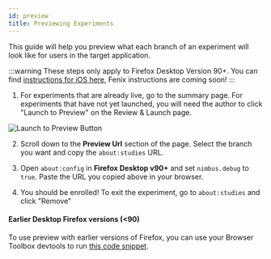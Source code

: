 ```yaml
---
id: preview
title: Previewing Experiments
---
```


This guide will help you preview what each branch of an experiment will look like for users in the target application.

:::warning
These steps only apply to Firefox Desktop Version 90+. You can find [instructions for iOS here](ios-preview-testing.md), Fenix instructions are coming soon!
:::

1. For experiments that are already live, go to the summary page. For experiments that have not yet launched, you will need the author to click "Launch to Preview" on the Review & Launch page.

![Launch to Preview Button](/img/preview/preview-button.png)

2. Scroll down to the **Preview Url** section of the page. Select the branch you want and copy the `about:studies` URL.

3. Open `about:config` in **Firefox Desktop v90+** and set `nimbus.debug` to `true`. Paste the URL you copied above in your browser.

4. You should be enrolled! To exit the experiment, go to `about:studies` and click "Remove"

#### Earlier Desktop Firefox versions (<90)

To use preview with earlier versions of Firefox, you can use your Browser Toolbox devtools to run [this code snippet](https://gist.github.com/piatra/fb3876257f876386da104df593000ce9).
